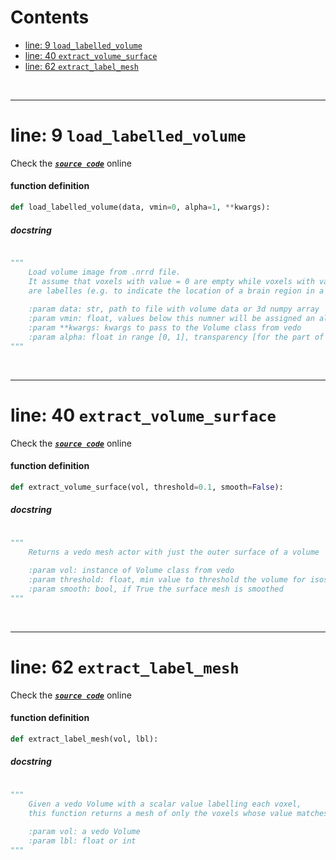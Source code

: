 



Contents
========

* [line: 9 `load_labelled_volume`](#line-9-load_labelled_volume)
* [line: 40 `extract_volume_surface`](#line-40-extract_volume_surface)
* [line: 62 `extract_label_mesh`](#line-62-extract_label_mesh)


&nbsp;

--------
# line: 9 `load_labelled_volume`
  
Check the [***``source code``***](https://github.com/BrancoLab/BrainRender/tree/brainglobeintegration/blob/master/brainrender/Utils/volume.py#L9) online
#### function definition


```python
def load_labelled_volume(data, vmin=0, alpha=1, **kwargs):
```
##### docstring
  


```python

"""
    Load volume image from .nrrd file. 
    It assume that voxels with value = 0 are empty while voxels with values > 0
    are labelles (e.g. to indicate the location of a brain region in a reference atlas)
    
    :param data: str, path to file with volume data or 3d numpy array
    :param vmin: float, values below this numner will be assigned an alpha=0 and not be visualized
    :param **kwargs: kwargs to pass to the Volume class from vedo
    :param alpha: float in range [0, 1], transparency [for the part of volume with value > vmin]
"""
```

&nbsp;

--------
# line: 40 `extract_volume_surface`
  
Check the [***``source code``***](https://github.com/BrancoLab/BrainRender/tree/brainglobeintegration/blob/master/brainrender/Utils/volume.py#L40) online
#### function definition


```python
def extract_volume_surface(vol, threshold=0.1, smooth=False):
```
##### docstring
  


```python

"""
    Returns a vedo mesh actor with just the outer surface of a volume
    
    :param vol: instance of Volume class from vedo
    :param threshold: float, min value to threshold the volume for isosurface extraction
    :param smooth: bool, if True the surface mesh is smoothed
"""
```

&nbsp;

--------
# line: 62 `extract_label_mesh`
  
Check the [***``source code``***](https://github.com/BrancoLab/BrainRender/tree/brainglobeintegration/blob/master/brainrender/Utils/volume.py#L62) online
#### function definition


```python
def extract_label_mesh(vol, lbl):
```
##### docstring
  


```python

"""
    Given a vedo Volume with a scalar value labelling each voxel, 
    this function returns a mesh of only the voxels whose value matches the lbl argument
    
    :param vol: a vedo Volume
    :param lbl: float or int
"""
```